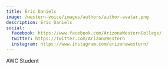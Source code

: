 ```yaml
---
title: Eric Daniels
image: /western-voice/images/authors/author-avatar.png
description: Eric Daniels
social:
  facebook: https://www.facebook.com/ArizonaWesternCollege/
  twitter: https://twitter.com/ArizonaWestern
  instagram: https://www.instagram.com/arizonawestern/
---
```


AWC Student